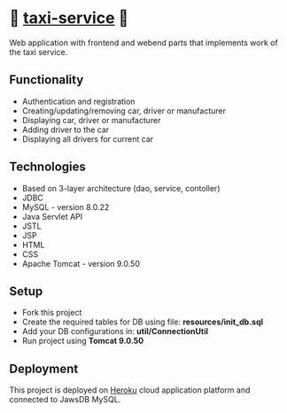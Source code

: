 
# 🚕 [taxi-service](https://taxi-service-losyash.herokuapp.com/login) 🚕


Web application with frontend and webend parts that implements
work of the taxi service.


## Functionality
- Authentication and registration
- Creating/updating/removing car, driver or manufacturer
- Displaying car, driver or manufacturer
- Adding driver to the car
- Displaying all drivers for current car
## Technologies

- Based on 3-layer architecture (dao, service, contoller)
- JDBC
- MySQL - version 8.0.22
- Java Servlet API
- JSTL
- JSP
- HTML
- CSS
- Apache Tomcat - version 9.0.50

##  Setup
- Fork this project
- Create the required tables for DB using file: 
    __resources/init_db.sql__
- Add your DB configurations in: 
    __util/ConnectionUtil__
- Run project using __Tomcat 9.0.50__
## Deployment
This project is deployed on [Heroku](https://taxi-service-losyash.herokuapp.com/login) cloud application platform
and connected to JawsDB MySQL.
